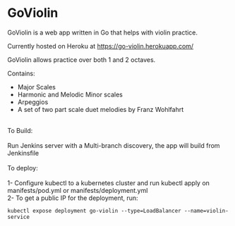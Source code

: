 # GoViolin

GoViolin is a web app written in Go that helps with violin practice.

Currently hosted on Heroku at https://go-violin.herokuapp.com/

GoViolin allows practice over both 1 and 2 octaves.

Contains:
* Major Scales
* Harmonic and Melodic Minor scales
* Arpeggios
* A set of two part scale duet melodies by Franz Wohlfahrt


<br />
To Build: <br />
<br />
Run Jenkins server with a Multi-branch discovery, the app will build from Jenkinsfile

<br />
<br />
To deploy: <br />
<br />
1- Configure kubectl to a kubernetes cluster and run kubectl apply on manifests/pod.yml or manifests/deployment.yml <br />
2- To get a public IP for the deployment, run:

```
kubectl expose deployment go-violin --type=LoadBalancer --name=violin-service
```

